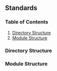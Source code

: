 ## Standards

### Table of Contents

1. [Directory Structure](#directory-structure)
2. [Module Structure](#module-structure)

### Directory Structure

### Module Structure
